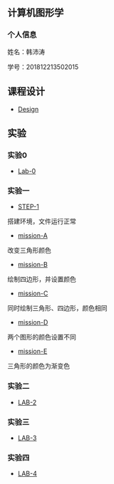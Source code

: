## 计算机图形学

### 个人信息

姓名：韩沛涛

学号：201812213502015

## 课程设计
+ [Design](http://hanpptt.github.io/design/design.html)

## 实验

### 实验0

+ [Lab-0](http://hanpptt.github.io/Lab-0/Lab-0.html)

### 实验一

+ [STEP-1](http://hanpptt.github.io/Lab-1/demos/chap1-demo-1.html) 

搭建环境，文件运行正常

+ [mission-A](http://hanpptt.github.io/Lab-1/demos/mission-A.html)

改变三角形颜色

+ [mission-B](http://hanpptt.github.io/Lab-1/demos/mission-B.html)

绘制四边形，并设置颜色

+ [mission-C](http://hanpptt.github.io/Lab-1/demos/mission-C.html)

同时绘制三角形、四边形，颜色相同

+ [mission-D](http://hanpptt.github.io/Lab-1/demos/mission-D.html)

两个图形的颜色设置不同

+ [mission-E](http://hanpptt.github.io/Lab-1/demos/mission-E.html)

三角形的颜色为渐变色

### 实验二

+ [LAB-2](http://hanpptt.github.io/Lab-2/demos/index.html)

### 实验三

+ [LAB-3](http://hanpptt.github.io/Lab-3/demos/index.html)

### 实验四

+ [LAB-4](http://hanpptt.github.io/Lab-4/demos/index.html)


